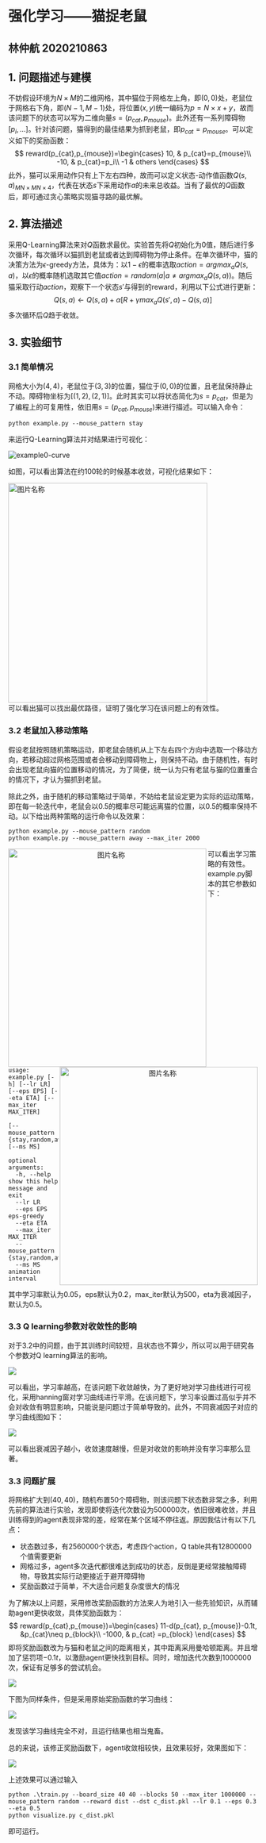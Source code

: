 # 强化学习——猫捉老鼠

## 林仲航	2020210863

## 1. 问题描述与建模

不妨假设环境为$N\times M$的二维网格，其中猫位于网格左上角，即$(0,0)$处，老鼠位于网格右下角，即$(N-1, M-1)$处，将位置$(x,y)$统一编码为$p=N \times x + y$，故而该问题下的状态可以写为二维向量$s=(p_{cat},p_{mouse})$。此外还有一系列障碍物$[p_i,...]$。针对该问题，猫得到的最佳结果为抓到老鼠，即$p_{cat}=p_{mouse}$。可以定义如下的奖励函数：
$$
reward(p_{cat},p_{mouse})=\begin{cases}
10, & p_{cat}=p_{mouse}\\
-10, & p_{cat}=p_i\\
-1 & others
\end{cases}
$$
此外，猫可以采用动作只有上下左右四种，故而可以定义状态-动作值函数$Q(s,a)_{MN\times MN \times4}$，代表在状态$s$下采用动作$a$的未来总收益。当有了最优的$Q$函数后，即可通过贪心策略实现猫寻路的最优解。

## 2. 算法描述

采用Q-Learning算法来对$Q$函数求最优。实验首先将$Q$初始化为0值，随后进行多次循环，每次循环以猫抓到老鼠或者达到障碍物为停止条件。在单次循环中，猫的决策方法为$\epsilon$-greedy方法，具体为：以$1-\epsilon$的概率选取$action=argmax_a Q(s,a)$，以$\epsilon$的概率随机选取其它值$action=random({a|a \neq argmax_a Q(s, a)})$。随后猫采取行动$action$，观察下一个状态$s'$与得到的reward，利用以下公式进行更新：
$$
Q(s,a)\leftarrow Q(s,a)+\alpha[R+\gamma max_aQ(s',a)-Q(s,a)]
$$
多次循环后$Q$趋于收敛。

## 3. 实验细节

### 3.1 简单情况

网格大小为$(4,4)$，老鼠位于$(3,3)$的位置，猫位于$(0,0)$的位置，且老鼠保持静止不动。障碍物坐标为$[(1,2),(2,1)]$。此时其实可以将状态简化为$s=p_{cat}$，但是为了编程上的可复用性，依旧用$s=(p_{cat},p_{mouse})$来进行描述。可以输入命令：

```
python example.py --mouse_pattern stay
```

来运行Q-Learning算法并对结果进行可视化：

![example0-curve](./imgs/example0-curve.png)

如图，可以看出算法在约100轮的时候基本收敛，可视化结果如下：
<div>
<img src="./imgs/example0.gif" width = "402" height = "443" alt="图片名称" align=center />
</div>
可以看出猫可以找出最优路径，证明了强化学习在该问题上的有效性。

### 3.2 老鼠加入移动策略

假设老鼠按照随机策略运动，即老鼠会随机从上下左右四个方向中选取一个移动方向，若移动超过网格范围或者会移动到障碍物上，则保持不动。由于随机性，有时会出现老鼠向猫的位置移动的情况，为了简便，统一认为只有老鼠与猫的位置重合的情况下，才认为猫抓到老鼠。

除此之外，由于随机的移动策略过于简单，不妨给老鼠设定更为实际的运动策略，即在每一轮迭代中，老鼠会以0.5的概率尽可能远离猫的位置，以0.5的概率保持不动。以下给出两种策略的运行命令以及效果：

```
python example.py --mouse_pattern random
python example.py --mouse_pattern away --max_iter 2000
```
<div>
<center class="2 gif">
    <img src="./imgs/example1.gif" width = "400" height = "440" alt="图片名称" align=left />
    <img src="./imgs/example2.gif" width = "400" height = "440" alt="图片名称" align=right />
</center>
</div>






















可以看出学习策略的有效性。example.py脚本的其它参数如下：

```
usage: example.py [-h] [--lr LR] [--eps EPS] [--eta ETA] [--max_iter MAX_ITER]
                  [--mouse_pattern {stay,random,away}] [--ms MS]

optional arguments:
  -h, --help            show this help message and exit
  --lr LR
  --eps EPS             eps-greedy
  --eta ETA
  --max_iter MAX_ITER
  --mouse_pattern {stay,random,away}
  --ms MS               animation interval
```

其中学习率默认为0.05，eps默认为0.2，max_iter默认为500，eta为衰减因子，默认为0.5。

### 3.3 Q learning参数对收敛性的影响

对于3.2中的问题，由于其训练时间较短，且状态也不算少，所以可以用于研究各个参数对Q learning算法的影响。

![](./imgs/lr.png)

可以看出，学习率越高，在该问题下收敛越快，为了更好地对学习曲线进行可视化，采用hanning窗对学习曲线进行平滑。在该问题下，学习率设置过高似乎并不会对收敛有明显影响，只能说是问题过于简单导致的。此外，不同衰减因子对应的学习曲线图如下：

![](README.assets/decay.png)

可以看出衰减因子越小，收敛速度越慢，但是对收敛的影响并没有学习率那么显著。



### 3.3 问题扩展

将网格扩大到$(40,40)$，随机布置50个障碍物，则该问题下状态数非常之多，利用先前的算法进行实验，发现即使将迭代次数设为500000次，依旧很难收敛，并且训练得到的agent表现非常的差，经常在某个区域不停往返。原因我估计有以下几点：

- 状态数过多，有2560000个状态，考虑四个action，Q table共有12800000个值需要更新
- 网格过多，agent多次迭代都很难达到成功的状态，反倒是更经常接触障碍物，导致其实际行动更接近于避开障碍物
- 奖励函数过于简单，不大适合问题复杂度很大的情况

为了解决以上问题，采用修改奖励函数的方法来人为地引入一些先验知识，从而辅助agent更快收敛，具体奖励函数为：
$$
reward(p_{cat},p_{mouse})=\begin{cases}
11-d(p_{cat}, p_{mouse})-0.1t, &p_{cat}\neq p_{block}\\
-1000, & p_{cat} =p_{block}
\end{cases}
$$
即将奖励函数改为与猫和老鼠之间的距离相关，其中距离采用曼哈顿距离。并且增加了惩罚项$-0.1t$，以激励agent更快找到目标。同时，增加迭代次数到1000000次，保证有足够多的尝试机会。

![](README.assets/example_40x40.png)

下图为同样条件，但是采用原始奖励函数的学习曲线：

![](README.assets/example_40x40_basic.png)

发现该学习曲线完全不对，且运行结果也相当鬼畜。

总的来说，该修正奖励函数下，agent收敛相较快，且效果较好，效果图如下：

![](README.assets/example3.gif)

上述效果可以通过输入

```
python .\train.py --board_size 40 40 --blocks 50 --max_iter 1000000 --mouse_pattern random --reward dist --dst c_dist.pkl --lr 0.1 --eps 0.3 --eta 0.5
python visualize.py c_dist.pkl
```

即可运行。